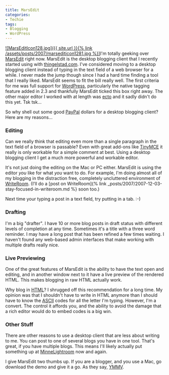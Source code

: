 ```yaml
---
title: MarsEdit
categories:
- Techie
tags:
- Blogging
- WordPress
---
```


[![MarsEditIcon128.jpg]({{ site.url }}{% link /assets/posts/2007/marsediticon1281.jpg %})](http://www.red-sweater.com/marsedit/)I'm totally geeking over [MarsEdit](http://www.red-sweater.com/marsedit/) right now. MarsEdit is the desktop blogging client that I recently started using with [thingelstad.com](/). I've considered moving to a desktop blogging client instead of typing in the text field of a web browser for a while. I never made the jump though since I had a hard time finding a tool that I really liked. MarsEdit seems to fit the bill really well.
The first criteria for me was full support for [WordPress](http://www.wordpress.org/), particularly the native tagging feature added in 2.3 and thankfully MarsEdit ticked this box right away. The other major editor I worked with at length was [ecto](http://infinite-sushi.com/software/ecto/) and it sadly didn't do this yet. Tsk tsk...

So why shell out some good [PayPal](http://www.paypal.com/) dollars for a desktop blogging client? Here are my reasons...

### Editing

Can we really think that editing even more than a single paragraph in the text field of a browser is passable? Even with great add-ons like [TinyMCE](http://tinymce.moxiecode.com/) it really is only workable for a simple comment at best. Using a desktop blogging client I get a much more powerful and workable editor.

It's not just doing the editing on the Mac or PC either. MarsEdit is using the editor _you_ like for what _you_ want to do. For example, I'm doing almost all of my blogging in the distraction free, completely uncluttered environment of [WriteRoom](http://hogbaysoftware.com/products/writeroom). (I'll do a [post on WriteRoom]{% link _posts/2007/2007-12-03-stay-focused-in-writeroom.md %} soon too.)

Next time your typing a post in a text field, try putting in a tab. :-)

### Drafting

I'm a big "drafter". I have 10 or more blog posts in draft status with different levels of completion at any time. Sometimes it's a title with a three word reminder. I may have a long post that has been refined a few times waiting. I haven't found any web-based admin interfaces that make working with multiple drafts really nice.

### Live Previewing

One of the great features of MarsEdit is the ability to have the text open and editing, and in another window next to it have a live preview of the rendered HTML. This makes blogging in raw HTML actually work.

Why blog in [HTML](http://en.wikipedia.org/wiki/HTML)? I shrugged off this recommendation for a long time. My opinion was that I shouldn't have to write in HTML anymore than I should have to know the [ASCII](http://en.wikipedia.org/wiki/ASCII) codes for all the letter I'm typing. However, I'm a convert. The control it affords you, and the ability to avoid the damage that a rich editor would do to embed codes is a big win.

### Other Stuff

There are other reasons to use a desktop client that are less about writing to me. You can post to one of several blogs you have in one tool. That's great, if you have multiple blogs. This means I'll likely actually put something up at [MinneLightroom](http://www.minnelightroom.com/) now and again.

I give MarsEdit two thumbs up. If you are a blogger, and you use a Mac, go download the demo and give it a go. As they say, [YMMV](http://www.urbandictionary.com/define.php?term=YMMV).
